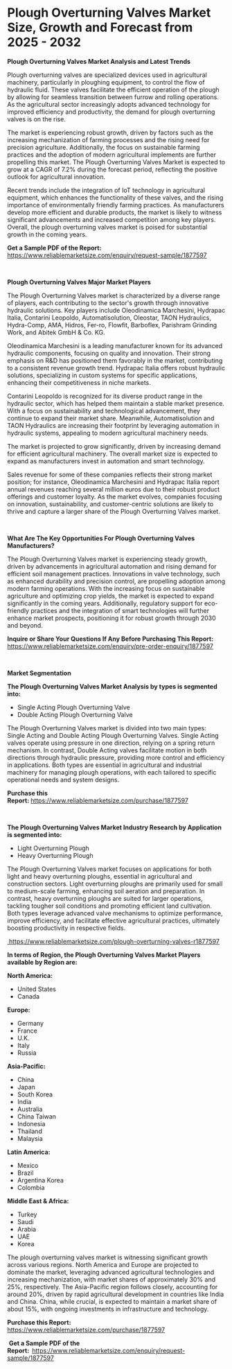 <p><h1>Plough Overturning Valves Market Size, Growth and Forecast from 2025 - 2032</h1></p><p><strong>Plough Overturning Valves Market Analysis and Latest Trends</strong></p>
<p><p>Plough overturning valves are specialized devices used in agricultural machinery, particularly in ploughing equipment, to control the flow of hydraulic fluid. These valves facilitate the efficient operation of the plough by allowing for seamless transition between furrow and rolling operations. As the agricultural sector increasingly adopts advanced technology for improved efficiency and productivity, the demand for plough overturning valves is on the rise.</p><p>The market is experiencing robust growth, driven by factors such as the increasing mechanization of farming processes and the rising need for precision agriculture. Additionally, the focus on sustainable farming practices and the adoption of modern agricultural implements are further propelling this market. The Plough Overturning Valves Market is expected to grow at a CAGR of 7.2% during the forecast period, reflecting the positive outlook for agricultural innovation.</p><p>Recent trends include the integration of IoT technology in agricultural equipment, which enhances the functionality of these valves, and the rising importance of environmentally friendly farming practices. As manufacturers develop more efficient and durable products, the market is likely to witness significant advancements and increased competition among key players. Overall, the plough overturning valves market is poised for substantial growth in the coming years.</p></p>
<p><strong>Get a Sample PDF of the Report:&nbsp;</strong> <a href="https://www.reliablemarketsize.com/enquiry/request-sample/1877597?utm_campaign=2034&utm_medium=2&utm_source=Github&utm_content=ia&utm_term=12042025&utm_id=plough-overturning-valves">https://www.reliablemarketsize.com/enquiry/request-sample/1877597</a></p>
<p>&nbsp;</p>
<p><strong>Plough Overturning Valves Major Market Players</strong></p>
<p><p>The Plough Overturning Valves market is characterized by a diverse range of players, each contributing to the sector's growth through innovative hydraulic solutions. Key players include Oleodinamica Marchesini, Hydrapac Italia, Contarini Leopoldo, Automatisolution, Oleostar, TAON Hydraulics, Hydra-Comp, AMA, Hidros, Fer-ro, Flowfit, Barboflex, Parishram Grinding Work, and Abitek GmbH & Co. KG.</p><p>Oleodinamica Marchesini is a leading manufacturer known for its advanced hydraulic components, focusing on quality and innovation. Their strong emphasis on R&D has positioned them favorably in the market, contributing to a consistent revenue growth trend. Hydrapac Italia offers robust hydraulic solutions, specializing in custom systems for specific applications, enhancing their competitiveness in niche markets.</p><p>Contarini Leopoldo is recognized for its diverse product range in the hydraulic sector, which has helped them maintain a stable market presence. With a focus on sustainability and technological advancement, they continue to expand their market share. Meanwhile, Automatisolution and TAON Hydraulics are increasing their footprint by leveraging automation in hydraulic systems, appealing to modern agricultural machinery needs.</p><p>The market is projected to grow significantly, driven by increasing demand for efficient agricultural machinery. The overall market size is expected to expand as manufacturers invest in automation and smart technology.</p><p>Sales revenue for some of these companies reflects their strong market position; for instance, Oleodinamica Marchesini and Hydrapac Italia report annual revenues reaching several million euros due to their robust product offerings and customer loyalty. As the market evolves, companies focusing on innovation, sustainability, and customer-centric solutions are likely to thrive and capture a larger share of the Plough Overturning Valves market.</p></p>
<p>&nbsp;</p>
<p><strong>What Are The Key Opportunities For Plough Overturning Valves Manufacturers?</strong></p>
<p><p>The Plough Overturning Valves market is experiencing steady growth, driven by advancements in agricultural automation and rising demand for efficient soil management practices. Innovations in valve technology, such as enhanced durability and precision control, are propelling adoption among modern farming operations. With the increasing focus on sustainable agriculture and optimizing crop yields, the market is expected to expand significantly in the coming years. Additionally, regulatory support for eco-friendly practices and the integration of smart technologies will further enhance market prospects, positioning it for robust growth through 2030 and beyond.</p></p>
<p><strong>Inquire or Share Your Questions If Any Before Purchasing This Report:</strong> <a href="https://www.reliablemarketsize.com/enquiry/pre-order-enquiry/1877597?utm_campaign=2034&utm_medium=2&utm_source=Github&utm_content=ia&utm_term=12042025&utm_id=plough-overturning-valves">https://www.reliablemarketsize.com/enquiry/pre-order-enquiry/1877597</a></p>
<p>&nbsp;</p>
<p><strong>Market Segmentation</strong></p>
<p><strong>The Plough Overturning Valves Market Analysis by types is segmented into:</strong></p>
<p><ul><li>Single Acting Plough Overturning Valve</li><li>Double Acting Plough Overturning Valve</li></ul></p>
<p><p>The Plough Overturning Valves market is divided into two main types: Single Acting and Double Acting Plough Overturning Valves. Single Acting valves operate using pressure in one direction, relying on a spring return mechanism. In contrast, Double Acting valves facilitate motion in both directions through hydraulic pressure, providing more control and efficiency in applications. Both types are essential in agricultural and industrial machinery for managing plough operations, with each tailored to specific operational needs and system designs.</p></p>
<p><strong>Purchase this Report:&nbsp;</strong><a href="https://www.reliablemarketsize.com/purchase/1877597?utm_campaign=2034&utm_medium=2&utm_source=Github&utm_content=ia&utm_term=12042025&utm_id=plough-overturning-valves">https://www.reliablemarketsize.com/purchase/1877597</a></p>
<p>&nbsp;</p>
<p><strong>The Plough Overturning Valves Market Industry Research by Application is segmented into:</strong></p>
<p><ul><li>Light Overturning Plough</li><li>Heavy Overturning Plough</li></ul></p>
<p><p>The Plough Overturning Valves market focuses on applications for both light and heavy overturning ploughs, essential in agricultural and construction sectors. Light overturning ploughs are primarily used for small to medium-scale farming, enhancing soil aeration and preparation. In contrast, heavy overturning ploughs are suited for larger operations, tackling tougher soil conditions and promoting efficient land cultivation. Both types leverage advanced valve mechanisms to optimize performance, improve efficiency, and facilitate effective agricultural practices, ultimately boosting productivity in respective fields.</p></p>
<p><a href="https://www.reliablemarketsize.com/plough-overturning-valves-r1877597?utm_campaign=2034&utm_medium=2&utm_source=Github&utm_content=ia&utm_term=12042025&utm_id=plough-overturning-valves">&nbsp;https://www.reliablemarketsize.com/plough-overturning-valves-r1877597</a></p>
<p><strong>In terms of Region, the Plough Overturning Valves Market Players available by Region are:</strong></p>
<p>
    <p> <strong> North America: </strong>
        <ul>
            <li>United States</li>
            <li>Canada</li>
        </ul>
        </p> 
    <p> <strong> Europe: </strong>
        <ul>
            <li>Germany</li>
            <li>France</li>
            <li>U.K.</li>
            <li>Italy</li>
            <li>Russia</li>
        </ul>
        </p> 
    <p> <strong> Asia-Pacific: </strong>
        <ul>
            <li>China</li>
            <li>Japan</li>
            <li>South Korea</li>
            <li>India</li>
            <li>Australia</li>
            <li>China Taiwan</li>
            <li>Indonesia</li>
            <li>Thailand</li>
            <li>Malaysia</li>
        </ul>
        </p> 
    <p> <strong> Latin America: </strong>
        <ul>
            <li>Mexico</li>
            <li>Brazil</li>
            <li>Argentina Korea</li>
            <li>Colombia</li>
        </ul>
        </p> 
    <p> <strong> Middle East & Africa: </strong>
        <ul>
            <li>Turkey</li>
            <li>Saudi</li>
            <li>Arabia</li>
            <li>UAE</li>
            <li>Korea</li>
        </ul>
    </p>
    </p>
<p><p>The plough overturning valves market is witnessing significant growth across various regions. North America and Europe are projected to dominate the market, leveraging advanced agricultural technologies and increasing mechanization, with market shares of approximately 30% and 25%, respectively. The Asia-Pacific region follows closely, accounting for around 20%, driven by rapid agricultural development in countries like India and China. China, while crucial, is expected to maintain a market share of about 15%, with ongoing investments in infrastructure and technology.</p></p>
<p><strong>Purchase this Report: </strong><a href="https://www.reliablemarketsize.com/purchase/1877597?utm_campaign=2034&utm_medium=2&utm_source=Github&utm_content=ia&utm_term=12042025&utm_id=plough-overturning-valves">https://www.reliablemarketsize.com/purchase/1877597</a></p>
<p>&nbsp;<strong>Get a Sample PDF of the Report:&nbsp;&nbsp;</strong><a href="https://www.reliablemarketsize.com/enquiry/request-sample/1877597?utm_campaign=2034&utm_medium=2&utm_source=Github&utm_content=ia&utm_term=12042025&utm_id=plough-overturning-valves">https://www.reliablemarketsize.com/enquiry/request-sample/1877597</a></p>
<p><strong></strong></p>
<p><p></p><p></p><p></p></p>
